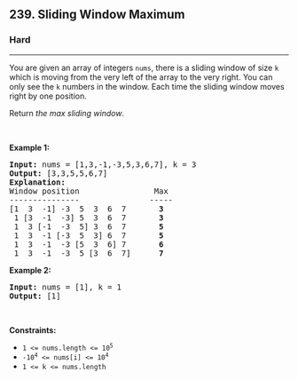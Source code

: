 <h2>239. Sliding Window Maximum</h2><h3>Hard</h3><hr><div style="user-select: auto;"><p style="user-select: auto;">You are given an array of integers&nbsp;<code style="user-select: auto;">nums</code>, there is a sliding window of size <code style="user-select: auto;">k</code> which is moving from the very left of the array to the very right. You can only see the <code style="user-select: auto;">k</code> numbers in the window. Each time the sliding window moves right by one position.</p>

<p style="user-select: auto;">Return <em style="user-select: auto;">the max sliding window</em>.</p>

<p style="user-select: auto;">&nbsp;</p>
<p style="user-select: auto;"><strong style="user-select: auto;">Example 1:</strong></p>

<pre style="user-select: auto;"><strong style="user-select: auto;">Input:</strong> nums = [1,3,-1,-3,5,3,6,7], k = 3
<strong style="user-select: auto;">Output:</strong> [3,3,5,5,6,7]
<strong style="user-select: auto;">Explanation:</strong> 
Window position                Max
---------------               -----
[1  3  -1] -3  5  3  6  7       <strong style="user-select: auto;">3</strong>
 1 [3  -1  -3] 5  3  6  7       <strong style="user-select: auto;">3</strong>
 1  3 [-1  -3  5] 3  6  7      <strong style="user-select: auto;"> 5</strong>
 1  3  -1 [-3  5  3] 6  7       <strong style="user-select: auto;">5</strong>
 1  3  -1  -3 [5  3  6] 7       <strong style="user-select: auto;">6</strong>
 1  3  -1  -3  5 [3  6  7]      <strong style="user-select: auto;">7</strong>
</pre>

<p style="user-select: auto;"><strong style="user-select: auto;">Example 2:</strong></p>

<pre style="user-select: auto;"><strong style="user-select: auto;">Input:</strong> nums = [1], k = 1
<strong style="user-select: auto;">Output:</strong> [1]
</pre>

<p style="user-select: auto;">&nbsp;</p>
<p style="user-select: auto;"><strong style="user-select: auto;">Constraints:</strong></p>

<ul style="user-select: auto;">
	<li style="user-select: auto;"><code style="user-select: auto;">1 &lt;= nums.length &lt;= 10<sup style="user-select: auto;">5</sup></code></li>
	<li style="user-select: auto;"><code style="user-select: auto;">-10<sup style="user-select: auto;">4</sup> &lt;= nums[i] &lt;= 10<sup style="user-select: auto;">4</sup></code></li>
	<li style="user-select: auto;"><code style="user-select: auto;">1 &lt;= k &lt;= nums.length</code></li>
</ul>
</div>